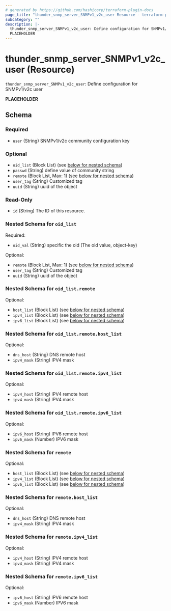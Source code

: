 ```yaml
---
# generated by https://github.com/hashicorp/terraform-plugin-docs
page_title: "thunder_snmp_server_SNMPv1_v2c_user Resource - terraform-provider-thunder"
subcategory: ""
description: |-
  thunder_snmp_server_SNMPv1_v2c_user: Define configuration for SNMPv1/v2c user
  PLACEHOLDER
---
```


# thunder_snmp_server_SNMPv1_v2c_user (Resource)

`thunder_snmp_server_SNMPv1_v2c_user`: Define configuration for SNMPv1/v2c user

__PLACEHOLDER__



<!-- schema generated by tfplugindocs -->
## Schema

### Required

- `user` (String) SNMPv1/v2c community configuration key

### Optional

- `oid_list` (Block List) (see [below for nested schema](#nestedblock--oid_list))
- `passwd` (String) define value of community string
- `remote` (Block List, Max: 1) (see [below for nested schema](#nestedblock--remote))
- `user_tag` (String) Customized tag
- `uuid` (String) uuid of the object

### Read-Only

- `id` (String) The ID of this resource.

<a id="nestedblock--oid_list"></a>
### Nested Schema for `oid_list`

Required:

- `oid_val` (String) specific the oid (The oid value, object-key)

Optional:

- `remote` (Block List, Max: 1) (see [below for nested schema](#nestedblock--oid_list--remote))
- `user_tag` (String) Customized tag
- `uuid` (String) uuid of the object

<a id="nestedblock--oid_list--remote"></a>
### Nested Schema for `oid_list.remote`

Optional:

- `host_list` (Block List) (see [below for nested schema](#nestedblock--oid_list--remote--host_list))
- `ipv4_list` (Block List) (see [below for nested schema](#nestedblock--oid_list--remote--ipv4_list))
- `ipv6_list` (Block List) (see [below for nested schema](#nestedblock--oid_list--remote--ipv6_list))

<a id="nestedblock--oid_list--remote--host_list"></a>
### Nested Schema for `oid_list.remote.host_list`

Optional:

- `dns_host` (String) DNS remote host
- `ipv4_mask` (String) IPV4 mask


<a id="nestedblock--oid_list--remote--ipv4_list"></a>
### Nested Schema for `oid_list.remote.ipv4_list`

Optional:

- `ipv4_host` (String) IPV4 remote host
- `ipv4_mask` (String) IPV4 mask


<a id="nestedblock--oid_list--remote--ipv6_list"></a>
### Nested Schema for `oid_list.remote.ipv6_list`

Optional:

- `ipv6_host` (String) IPV6 remote host
- `ipv6_mask` (Number) IPV6 mask




<a id="nestedblock--remote"></a>
### Nested Schema for `remote`

Optional:

- `host_list` (Block List) (see [below for nested schema](#nestedblock--remote--host_list))
- `ipv4_list` (Block List) (see [below for nested schema](#nestedblock--remote--ipv4_list))
- `ipv6_list` (Block List) (see [below for nested schema](#nestedblock--remote--ipv6_list))

<a id="nestedblock--remote--host_list"></a>
### Nested Schema for `remote.host_list`

Optional:

- `dns_host` (String) DNS remote host
- `ipv4_mask` (String) IPV4 mask


<a id="nestedblock--remote--ipv4_list"></a>
### Nested Schema for `remote.ipv4_list`

Optional:

- `ipv4_host` (String) IPV4 remote host
- `ipv4_mask` (String) IPV4 mask


<a id="nestedblock--remote--ipv6_list"></a>
### Nested Schema for `remote.ipv6_list`

Optional:

- `ipv6_host` (String) IPV6 remote host
- `ipv6_mask` (Number) IPV6 mask


